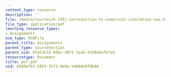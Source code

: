 ```yaml
---
content_type: resource
description: ''
file: /media/courses/6-336j-introduction-to-numerical-simulation-sma-5211-fall-2003/6680af67586335f38e9ae9b0de9f8b88_ps7.pdf
file_type: application/pdf
learning_resource_types:
- Assignments
ocw_type: OCWFile
parent_title: Assignments
parent_type: CourseSection
parent_uid: 07a53e32-68bc-d0f1-3aa5-4168ebe767ad
resourcetype: Document
title: ps7.pdf
uid: 6680af67-5863-35f3-8e9a-e9b0de9f8b88
---
```

